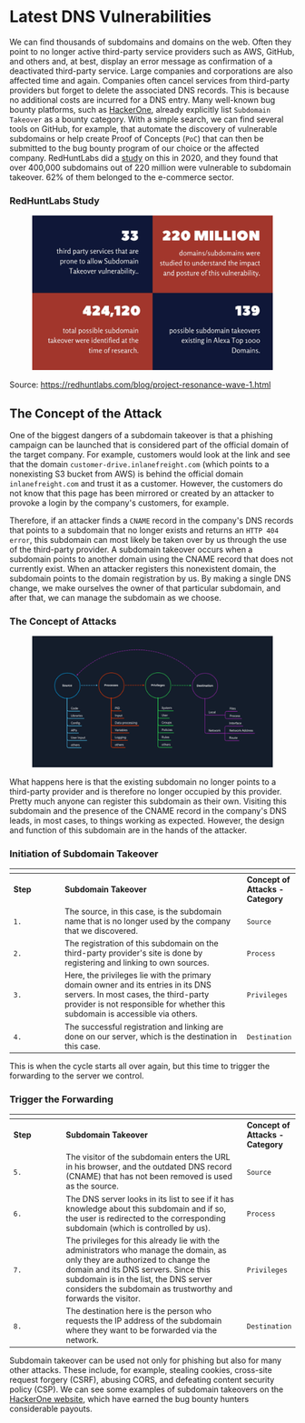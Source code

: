 # Latest DNS Vulnerabilities

We can find thousands of subdomains and domains on the web. Often they point to no longer active third-party service providers such as AWS, GitHub, and others and, at best, display an error message as confirmation of a deactivated third-party service. Large companies and corporations are also affected time and again. Companies often cancel services from third-party providers but forget to delete the associated DNS records. This is because no additional costs are incurred for a DNS entry. Many well-known bug bounty platforms, such as [HackerOne](https://www.hackerone.com/), already explicitly list `Subdomain Takeover` as a bounty category. With a simple search, we can find several tools on GitHub, for example, that automate the discovery of vulnerable subdomains or help create Proof of Concepts (`PoC`) that can then be submitted to the bug bounty program of our choice or the affected company. RedHuntLabs did a [study](https://redhuntlabs.com/blog/project-resonance-wave-1.html) on this in 2020, and they found that over 400,000 subdomains out of 220 million were vulnerable to subdomain takeover. 62% of them belonged to the e-commerce sector.

### **RedHuntLabs Study**

<figure><img src="../../../../.gitbook/assets/image (1) (1) (1) (1) (1) (1) (1) (1) (1) (1) (1) (1) (1) (1) (1) (1) (1) (1) (1) (1) (1) (1) (1) (1) (1) (1) (1) (1) (1) (1) (1) (1) (1) (1) (1) (1) (1) (1) (1) (1) (1) (1) (1) (1) (1) (1) (1) (1) (1) (1) (1) (1) (1) (1) (1) (1) (1) (1) (1) (1)  (33).png" alt=""><figcaption></figcaption></figure>

Source: https://redhuntlabs.com/blog/project-resonance-wave-1.html

## The Concept of the Attack

One of the biggest dangers of a subdomain takeover is that a phishing campaign can be launched that is considered part of the official domain of the target company. For example, customers would look at the link and see that the domain `customer-drive.inlanefreight.com` (which points to a nonexisting S3 bucket from AWS) is behind the official domain `inlanefreight.com` and trust it as a customer. However, the customers do not know that this page has been mirrored or created by an attacker to provoke a login by the company's customers, for example.

Therefore, if an attacker finds a `CNAME` record in the company's DNS records that points to a subdomain that no longer exists and returns an `HTTP 404 error`, this subdomain can most likely be taken over by us through the use of the third-party provider. A subdomain takeover occurs when a subdomain points to another domain using the CNAME record that does not currently exist. When an attacker registers this nonexistent domain, the subdomain points to the domain registration by us. By making a single DNS change, we make ourselves the owner of that particular subdomain, and after that, we can manage the subdomain as we choose.

### **The Concept of Attacks**

<figure><img src="../../../../.gitbook/assets/image (1) (1) (1) (1) (1) (1) (1) (1) (1) (1) (1) (1) (1) (1) (1) (1) (1) (1) (1) (1) (1) (1) (1) (1) (1) (1) (1) (1) (1) (1) (1) (1) (1) (1) (1) (1) (1) (1) (1) (1) (1) (1) (1) (1) (1) (1) (1) (1) (1) (1) (1) (1) (1) (1) (1) (1) (1) (1) (1) (1)  (34).png" alt=""><figcaption></figcaption></figure>

What happens here is that the existing subdomain no longer points to a third-party provider and is therefore no longer occupied by this provider. Pretty much anyone can register this subdomain as their own. Visiting this subdomain and the presence of the CNAME record in the company's DNS leads, in most cases, to things working as expected. However, the design and function of this subdomain are in the hands of the attacker.

### **Initiation of Subdomain Takeover**

<table data-header-hidden><thead><tr><th width="105"></th><th width="454"></th><th></th></tr></thead><tbody><tr><td><strong>Step</strong></td><td><strong>Subdomain Takeover</strong></td><td><strong>Concept of Attacks - Category</strong></td></tr><tr><td><code>1.</code></td><td>The source, in this case, is the subdomain name that is no longer used by the company that we discovered.</td><td><code>Source</code></td></tr><tr><td><code>2.</code></td><td>The registration of this subdomain on the third-party provider's site is done by registering and linking to own sources.</td><td><code>Process</code></td></tr><tr><td><code>3.</code></td><td>Here, the privileges lie with the primary domain owner and its entries in its DNS servers. In most cases, the third-party provider is not responsible for whether this subdomain is accessible via others.</td><td><code>Privileges</code></td></tr><tr><td><code>4.</code></td><td>The successful registration and linking are done on our server, which is the destination in this case.</td><td><code>Destination</code></td></tr></tbody></table>

This is when the cycle starts all over again, but this time to trigger the forwarding to the server we control.

### **Trigger the Forwarding**

<table data-header-hidden><thead><tr><th width="110"></th><th width="445"></th><th></th></tr></thead><tbody><tr><td><strong>Step</strong></td><td><strong>Subdomain Takeover</strong></td><td><strong>Concept of Attacks - Category</strong></td></tr><tr><td><code>5.</code></td><td>The visitor of the subdomain enters the URL in his browser, and the outdated DNS record (CNAME) that has not been removed is used as the source.</td><td><code>Source</code></td></tr><tr><td><code>6.</code></td><td>The DNS server looks in its list to see if it has knowledge about this subdomain and if so, the user is redirected to the corresponding subdomain (which is controlled by us).</td><td><code>Process</code></td></tr><tr><td><code>7.</code></td><td>The privileges for this already lie with the administrators who manage the domain, as only they are authorized to change the domain and its DNS servers. Since this subdomain is in the list, the DNS server considers the subdomain as trustworthy and forwards the visitor.</td><td><code>Privileges</code></td></tr><tr><td><code>8.</code></td><td>The destination here is the person who requests the IP address of the subdomain where they want to be forwarded via the network.</td><td><code>Destination</code></td></tr></tbody></table>

Subdomain takeover can be used not only for phishing but also for many other attacks. These include, for example, stealing cookies, cross-site request forgery (CSRF), abusing CORS, and defeating content security policy (CSP). We can see some examples of subdomain takeovers on the [HackerOne website](https://hackerone.com/hacktivity?querystring=%22subdomain%20takeover%22), which have earned the bug bounty hunters considerable payouts.
